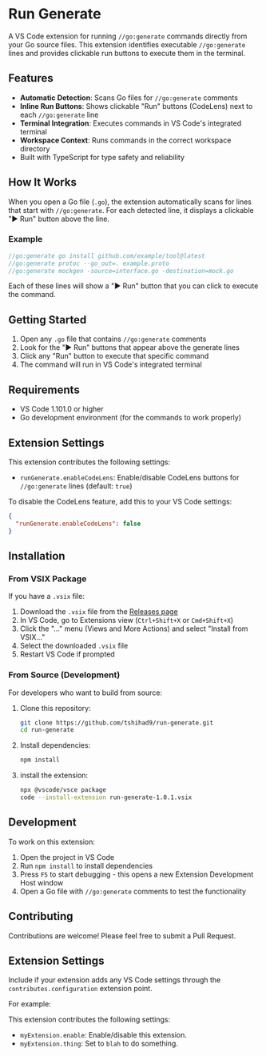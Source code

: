 # Run Generate

A VS Code extension for running `//go:generate` commands directly from your Go source files. This extension identifies executable `//go:generate` lines and provides clickable run buttons to execute them in the terminal.

## Features

- **Automatic Detection**: Scans Go files for `//go:generate` comments
- **Inline Run Buttons**: Shows clickable "Run" buttons (CodeLens) next to each `//go:generate` line
- **Terminal Integration**: Executes commands in VS Code's integrated terminal
- **Workspace Context**: Runs commands in the correct workspace directory
- Built with TypeScript for type safety and reliability

## How It Works

When you open a Go file (`.go`), the extension automatically scans for lines that start with `//go:generate`. For each detected line, it displays a clickable "▶ Run" button above the line. 

### Example

```go
//go:generate go install github.com/example/tool@latest
//go:generate protoc --go_out=. example.proto
//go:generate mockgen -source=interface.go -destination=mock.go
```

Each of these lines will show a "▶ Run" button that you can click to execute the command.

## Getting Started

1. Open any `.go` file that contains `//go:generate` comments
2. Look for the "▶ Run" buttons that appear above the generate lines
3. Click any "Run" button to execute that specific command
4. The command will run in VS Code's integrated terminal

## Requirements

- VS Code 1.101.0 or higher
- Go development environment (for the commands to work properly)

## Extension Settings

This extension contributes the following settings:

- `runGenerate.enableCodeLens`: Enable/disable CodeLens buttons for `//go:generate` lines (default: `true`)

To disable the CodeLens feature, add this to your VS Code settings:

```json
{
  "runGenerate.enableCodeLens": false
}
```

## Installation

### From VSIX Package
If you have a `.vsix` file:
1. Download the `.vsix` file from the [Releases page](https://github.com/tshihad9/run-generate/releases)
2. In VS Code, go to Extensions view (`Ctrl+Shift+X` or `Cmd+Shift+X`)
3. Click the "..." menu (Views and More Actions) and select "Install from VSIX..."
4. Select the downloaded `.vsix` file
5. Restart VS Code if prompted

### From Source (Development)
For developers who want to build from source:
1. Clone this repository:
   ```bash
   git clone https://github.com/tshihad9/run-generate.git
   cd run-generate
   ```
2. Install dependencies:
   ```bash
   npm install
   ```
3. install the extension:
   ```bash
   npx @vscode/vsce package
   code --install-extension run-generate-1.0.1.vsix
   ```

## Development

To work on this extension:

1. Open the project in VS Code
2. Run `npm install` to install dependencies
3. Press `F5` to start debugging - this opens a new Extension Development Host window
4. Open a Go file with `//go:generate` comments to test the functionality

## Contributing

Contributions are welcome! Please feel free to submit a Pull Request.

## Extension Settings

Include if your extension adds any VS Code settings through the `contributes.configuration` extension point.

For example:

This extension contributes the following settings:

* `myExtension.enable`: Enable/disable this extension.
* `myExtension.thing`: Set to `blah` to do something.


